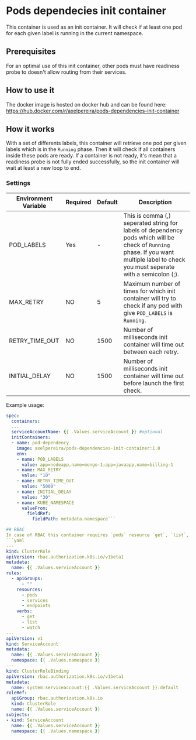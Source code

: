 # Pods dependecies init container

This container is used as an init container. It will check if at least one pod for each given label is running in the current namespace.

## Prerequisites

For an optimal use of this init container, other pods must have readiness probe to doesn't allow routing from their services.

## How to use it

The docker image is hosted on docker hub and can be found here:
https://hub.docker.com/r/axelpereira/pods-dependencies-init-container

## How it works

With a set of differents labels, this container will retrieve one pod per given labels which is in the `Running` phase.
Then it will check if all containers inside these pods are ready. If a container is not ready, it's mean that a readiness probe is not fully ended successfully, so the init container will wait at least a new loop to end.

### Settings

| Environment Variable | Required | Default | Description |
| --- | --- | --- | --- |
| POD_LABELS | Yes | - | This is comma (,) seperated string for labels of dependency pods which will be check of `Running` phase. If you want multiple label to check you must seperate with a semicolon (;). |
| MAX_RETRY | NO | 5 | Maximum number of times for which init container will try to check if any pod with give `POD_LABELS` is `Running`. |
| RETRY_TIME_OUT | NO | 1500 | Number of milliseconds init container will time out between each retry. |
| INITIAL_DELAY | NO | 1500 | Number of milliseconds init container will time out before launch the first check. |

Example usage:
```yaml
spec:
  containers:
  ...
  serviceAccountName: {{ .Values.serviceAccount }} #optional
  initContainers:
  - name: pod-dependency
    image: axelpereira/pods-dependencies-init-container:1.0
    env:
    - name: POD_LABELS
      value: app=nodeapp,name=mongo-1;app=javaapp,name=billing-1
    - name: MAX_RETRY
      value: "10"
    - name: RETRY_TIME_OUT
      value: "5000"
    - name: INITIAL_DELAY
      value: "30"
    - name: KUBE_NAMESPACE
      valueFrom:
        fieldRef:
          fieldPath: metadata.namespace```

## RBAC
In case of RBAC this container requires `pods` resource `get`, `list`, `watch` access. Which can be provided by below yaml
```yaml
---
kind: ClusterRole
apiVersion: rbac.authorization.k8s.io/v1beta1
metadata:
  name: {{ .Values.serviceAccount }}
rules:
  - apiGroups:
      - ""
    resources:
      - pods
      - services
      - endpoints
    verbs:
      - get
      - list
      - watch
---
apiVersion: v1
kind: ServiceAccount
metadata:
  name: {{ .Values.serviceAccount }}
  namespace: {{ .Values.namespace }}
---
kind: ClusterRoleBinding
apiVersion: rbac.authorization.k8s.io/v1beta1
metadata:
  name: system:serviceaccount:{{ .Values.serviceAccount }}:default
roleRef:
  apiGroup: rbac.authorization.k8s.io
  kind: ClusterRole
  name: {{ .Values.serviceAccount }}
subjects:
- kind: ServiceAccount
  name: {{ .Values.serviceAccount }}
  namespace: {{ .Values.namespace }}
```
